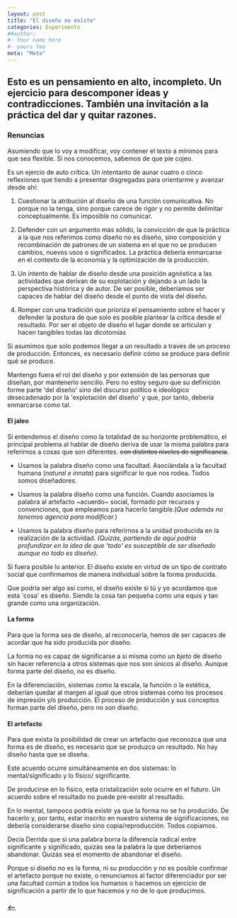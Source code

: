 ```yaml
---
layout: post
title: "El diseño no existe"
categories: Experimento
##author:
#- Your name here
#- yours too
meta: "Meta"
---
```


## Esto es un pensamiento en alto, incompleto. Un ejercicio para descomponer ideas y contradicciones. También una invitación a la práctica del dar y quitar razones.


### Renuncias
Asumiendo que lo voy a modificar, voy contener el texto a mínimos para que sea flexible. Si nos conocemos, sabemos de que pie cojeo.

Es un ejercio de auto crítica. Un intentanto de aunar cuatro o cinco reflexiones que tiendo a presentar disgregadas para orientarme y avanzar desde ahí:

1. Cuestionar la atribución al diseño de una función comunicativa. No porque no la tenga, sino porque carece de rigor y no permite delimitar conceptualmente. Es imposible no comunicar.  

2. Defender con un argumento más sólido, la convicción de que la práctica a la que
nos referimos como diseño no es diseño, sino composición y recombinación de patrones de un sistema en el que no se producen cambios, nuevos usos o  significados. La práctica debería enmarcarse en el contexto de la economía y la optimización de la producción.


3. Un  intento de hablar de diseño desde una posición agnóstica a las actividades que derivan de su explotación y dejando a un lado la perspectiva histórica y de autor. De ser posible, deberíamos ser capaces de hablar del diseño desde el punto de vista del diseño.

4. Romper con una tradición que prioriza el pensamiento sobre el hacer y defender la postura de que solo es posible plantear la crítica desde el resultado. Por ser el objeto de diseño el lugar donde se articulan y hacen tangibles todas las dicotomías

Si asumimos que solo podemos llegar a un resultado a través de un proceso de producción. Entonces, es necesario definir cómo se produce para definir qué se produce.

Mantengo fuera el rol del diseño y por extensión de las personas que diseñan, por mantenerlo sencillo. Pero no estoy seguro que su definición forme parte 'del diseño' sino del discurso político e ideológico desecadenado por la 'explotación del diseño' y que, por tanto, debería enmarcarse como tal.



#### El jaleo
Si entendemos el diseño como la totalidad de su horizonte problemático, el principal problema al hablar de diseño deriva de usar la misma palabra para referirnos a cosas que son diferentes. ~~con distintos niveles de significancia~~.

- Usamos la palabra diseño como una facultad. Asociándala a la facultad humana (*natural e innata*) para significar lo que nos rodea. Todos somos diseñadores.

- Usamos la palabra diseño como una función. Cuando asociamos la palabra al artefacto ~acuerdo~ social, formado por recursos y convenciones, que empleamos para hacerlo tangible.(*Que además no tenemos agencia para modificar.*)

- Usamos la palabra diseño para referirnos a la unidad producida en la realización de la actividad. *(Quizás, partiendo de aquí podría profundizar en la idea de que 'todo' es susceptible de ser diseñado aunque no todo es diseño).*

Si fuera posible lo anterior. El diseño existe en virtud de un tipo de contrato social que confirmamos de manera individual sobre la forma producida.

Que podría ser algo así como, el diseño existe si tú y yo acordamos que esta 'cosa' es diseño. Siendo la cosa tan pequeña como una equis y tan grande como una organización.

#### La forma
Para que la forma sea de diseño, al reconocerla, hemos de ser capaces de acordar
que ha sido producida por diseño.

La forma no es capaz de significarse a si misma como un *bjeto* de diseño sin hacer referencia a otros sistemas que nos son únicos al diseño. Aunque forma parte del diseño, no es diseño.

En la diferenciación, sistemas como la escala, la función o la estética, deberían quedar al margen al igual que otros sistemas como los procesos de impresión y/o producción. El proceso de producción y sus conceptos forman parte del diseño, pero no son diseño.

#### El artefacto
Para que exista la posibilidad de crear un artefacto que reconozca que una forma es de diseño, es necesario que se produzca un resultado. No hay diseño hasta que se diseña.

Este acuerdo ocurre simultáneamente en dos sistemas: lo mental/significado y lo físico/ significante.

De producirse en lo físico, esta cristalización solo ocurre en el futuro. Un acuerdo sobre el resultado no puede pre-existir al resultado.

En lo mental, tampoco podría existir ya que la forma no se ha producido. De hacerlo y, por tanto, estar inscrito en nuestro sistema de significaciones, no debería  considerarse diseño sino copia/reproducción. Todos copiamos.

Decía Derrida que si una palabra borra la diferencia radical entre significante
y significado, quizás sea la palabra la que deberíamos abandonar. Quizás sea el momento de abandonar el diseño.

Porque si diseño no es la forma, ni su producción y no es posible confirmar el artefacto porque no existe, o renunciamos al factor diferenciador por ser una facultad común a todos los humanos o hacemos un ejercicio de significación a partir de lo que hacemos y no de lo que producimos.




##### [⟵](/../../incomplete/index.html)
